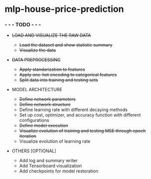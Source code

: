 # mlp-house-price-prediction

### - - - TODO  - - -
- ~~LOAD AND VISUALIZE THE RAW DATA~~
   - ~~Load the dataset and show statistic summary~~
   - ~~Visualize the data~~

- ~~DATA PREPROCESSING~~
   - ~~Apply standarization to features~~
   - ~~Apply one-hot encoding to categorical features~~
   - ~~Split data into training and testing sets~~

- MODEL ARCHITECTURE
   - ~~Define network parameters~~
   - ~~Define network structure~~
   - Define learning rate with different decaying methods
   - Set up cost, optimizer, and accuracy function with different configurations
   - ~~Define model execution~~
   - ~~Visualize evolution of training and testing MSE through epoch iteration~~
   - Visualize evolution of learning rate

- OTHERS [OPTIONAL]
   - Add log and summary writer
   - Add Tensorboard visualization
   - Add checkpoints for model restoration
